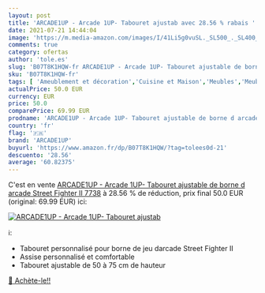 ```yaml
---
layout: post
title: 'ARCADE1UP - Arcade 1UP- Tabouret ajustab avec 28.56 % rabais '
date: 2021-07-21 14:44:04
image: 'https://m.media-amazon.com/images/I/41Li5g0vuSL._SL500_._SL400_.jpg'
comments: true
category: ofertas
author: 'tole.es'
slug: 'B07T8K1HQW-fr ARCADE1UP - Arcade 1UP- Tabouret ajustable de borne d...'
sku: 'B07T8K1HQW-fr'
tags: [ 'Ameublement et décoration','Cuisine et Maison','Meubles','Meubles pour bar','Tabourets de bar','arcade1up', ]
actualPrice: 50.0 EUR
currency: EUR
price: 50.0
comparePrice: 69.99 EUR
prodname: 'ARCADE1UP - Arcade 1UP- Tabouret ajustable de borne d arcade Street Fighter II  7738'
country: 'fr'
flag: '🇫🇷'
brand: 'ARCADE1UP'
buyurl: 'https://www.amazon.fr/dp/B07T8K1HQW/?tag=tolees0d-21'
descuento: '28.56'
average: '60.82375'
---
```


C'est en vente [ARCADE1UP - Arcade 1UP- Tabouret ajustable de borne d arcade Street Fighter II  7738](https://www.amazon.fr/dp/B07T8K1HQW/?tag=tolees0d-21)  à  28.56 % de réduction, prix final  50.0 EUR (original: 69.99 EUR) ici:

[![ARCADE1UP - Arcade 1UP- Tabouret ajustab](https://m.media-amazon.com/images/I/41Li5g0vuSL._SL500_._SL400_.jpg)](https://www.amazon.fr/dp/B07T8K1HQW/?tag=tolees0d-21)

ℹ️:

- Tabouret personnalisé pour borne de jeu darcade Street Fighter II
- Assise personnalisé et comfortable
- Tabouret ajustable de 50 à 75 cm de hauteur

[🛒 Achète-le!!](https://www.amazon.fr/dp/B07T8K1HQW/?tag=tolees0d-21)
